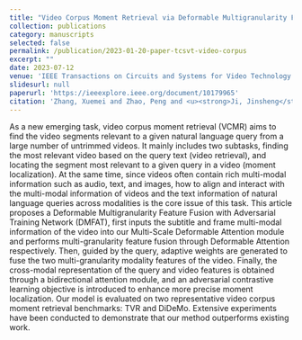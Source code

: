 ```yaml
---
title: "Video Corpus Moment Retrieval via Deformable Multigranularity Feature Fusion and Adversarial Training"
collection: publications
category: manuscripts
selected: false
permalink: /publication/2023-01-20-paper-tcsvt-video-corpus
excerpt: ""
date: 2023-07-12
venue: 'IEEE Transactions on Circuits and Systems for Video Technology'
slidesurl: null
paperurl: 'https://ieeexplore.ieee.org/document/10179965'
citation: 'Zhang, Xuemei and Zhao, Peng and <u><strong>Ji, Jinsheng</strong></u> and Lu, Xiankai and Yin, Yilong, "Video Corpus Moment Retrieval via Deformable Multigranularity Feature Fusion and Adversarial Training," in IEEE Transactions on Circuits and Systems for Video Technology, vol. 34, no. 8, pp. 6686-6698, Aug. 2024, doi: 10.1109/TCSVT.2023.3294567.'
---
```

As a new emerging task, video corpus moment retrieval (VCMR) aims to find the video segments relevant to a given natural language query from a large number of untrimmed videos. It mainly includes two subtasks, finding the most relevant video based on the query text (video retrieval), and locating the segment most relevant to a given query in a video (moment localization). At the same time, since videos often contain rich multi-modal information such as audio, text, and images, how to align and interact with the multi-modal information of videos and the text information of natural language queries across modalities is the core issue of this task. This article proposes a Deformable Multigranularity Feature Fusion with Adversarial Training Network (DMFAT), first inputs the subtitle and frame multi-modal information of the video into our Multi-Scale Deformable Attention module and performs multi-granularity feature fusion through Deformable Attention respectively. Then, guided by the query, adaptive weights are generated to fuse the two multi-granularity modality features of the video. Finally, the cross-modal representation of the query and video features is obtained through a bidirectional attention module, and an adversarial contrastive learning objective is introduced to enhance more precise moment localization. Our model is evaluated on two representative video corpus moment retrieval benchmarks: TVR and DiDeMo. Extensive experiments have been conducted to demonstrate that our method outperforms existing work.
